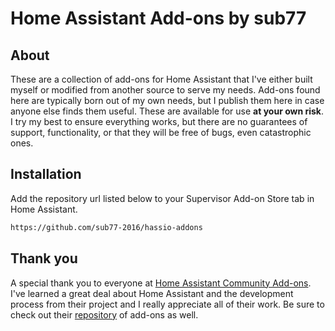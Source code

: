 # Home Assistant Add-ons by sub77

## About

These are a collection of add-ons for Home Assistant that I've either built myself or modified
from another source to serve my needs. Add-ons found here are typically born out
of my own needs, but I publish them here in case anyone else finds them useful. These are
available for use **at your own risk**. I try my best to ensure everything works, 
but there are no guarantees of support, functionality, or that they will be free 
of bugs, even catastrophic ones.


## Installation

Add the repository url listed below to your Supervisor Add-on Store tab in Home
Assistant.

```txt
https://github.com/sub77-2016/hassio-addons
```

## Thank you

A special thank you to everyone at [Home Assistant Community Add-ons][addons-community].
I've learned a great deal about Home Assistant and the development process from 
their project and I really appreciate all of their work. Be sure to check out 
their [repository][community-addons-repo] of add-ons as well.

[addons-community]: https://addons.community/
[community-addons-repo]: https://github.com/hassio-addons/repository
